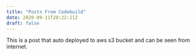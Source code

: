 ```yaml
---
title: "Posts From Codebuild"
date: 2020-09-11T20:22:11Z
draft: false
---
```

This is a post that auto deployed to aws s3 bucket and can be seen from internet.
